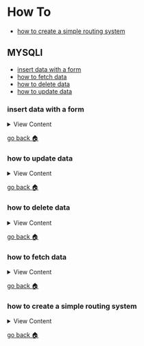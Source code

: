 # How To

- [how to create a simple routing system][simple-router]

## MYSQLI
- [insert data with a form][insert-form]
- [how to fetch data][fetch-data]
- [how to delete data][delete-data]
- [how to update data][update-data]

[insert-form]:#insert-data-with-a-form
[update-data]:#how-to-update-data
[delete-data]:#how-to-delete-data
[fetch-data]:#how-to-fetch-data
[simple-router]:#how-to-create-a-simple-routing-system
[home]:#how-to



### insert data with a form

<details>
<summary>
View Content
</summary>

```php
<?php

$sql = new mysqli("localhost","username","password", "Testing");

if($sql->connect_error){
  echo "connection error: ".$sql->connect_error;
}

if(isset($_POST["animal"])){

$query = "insert into animals (id, animal, sex, farmer_id) values (?,?,?,?)";

$id = $_POST['id'];
$animal = $_POST['animal'];
$sex = $_POST['sex'];
$farm = $_POST['farmer_id'];

 $state = $sql->prepare($query);

 $state->bind_param("issi", $id, $animal, $sex,$farm);
 $success = $state->execute();

if($success){
  echo "Data has been saved <br>";
}

}


?>

<main>
    <section class="container">

      <h2>Insert Data to Animal Table</h2>

        <form class="form" action="/practice" method="post">
          <div class="row">
            <div class="col-md-4">
              <label for="">Id</label>
              <input class="form-control" type="number" name="id" value="" >

            </div>
            <div class="col-md-4">
              <label for="">Animal</label>
                <input class="form-control" type="text" name="animal" value="" required>
            </div>
            <div class="col-md-4">
              <label for="">Farmer Id</label>
                <input class="form-control" type="number" min="1" max="20" name="farmer_id" value="" required>
            </div>
          </div>
          <div class="form-group pt-4">
            <label for="">Sex</label>
            <select class="form-control" name="sex">
              <option value="male">male</option>
              <option value="female">male</option>
            </select>
          </div>
          <input class="btn btn-primary" type="submit"  value="submit">
        </form>
    <?php

      $query = "select * from animals order by id desc";

      $result = $sql->query($query);

      if(!empty($result)){

        while($row = $result->fetch_assoc()){
          $id = $row['id'] ;
          $an = $row['animal'] ;
          $sex = $row['sex'] ;
          $far = $row['farmer_id'] ;

          echo "<h2> $id </h2>
            <p>$an</p>
            <p>$sex</p>
            <p>$far</p>

          ";

        }

        $result->free();
      }

      $sql->close();
     ?>

    </section>

</main>

```

</details>


[go back :house:][home]

### how to update data

<details>
<summary>
View Content
</summary>

```php
<?php

$sql = new mysqli("localhost","username","password","Testing");

if($sql->connect_error){

  die("PHP error my nig : ".$sql->connect_error);
}

$query = "update animals set animal='mongoose' where id=2";

if( $sql->query($query) == true){
  echo "row has been updated";
  $query = "select * from animals";
  $result = $sql->query($query);
}else{

  echo "something went wrong";
}

?>

<main>
    <section class="container">
    <?php

      if(!empty($result)){

        while($row = $result->fetch_assoc()){
          $id = $row['id'];
          $name = $row['animal'];
          $sex = $row['sex'];

          echo "<h2> $id </h2>";
          echo "<p> $name </p>";
          echo "<p> $sex </p>";
        }
        $result->free();
      }
      $sql->close();
     ?>

    </section>

</main>

```

</details>


[go back :house:][home]


### how to delete data

<details>
<summary>
View Content
</summary>

```php
<?php

$sql = new mysqli("localhost","username","password","Testing");

if($sql->connect_error){
  echo "something is wrong";

}

$query = "delete from animals where id = 1";

if ( $sql->query($query) == true){
  echo "<h2> row has been deleted</h2>";
  $query = "select * from animals";
  $result = $sql->query($query);
}else{
  echo "error";
}

?>

<main>
    <section class="container">
      <?php
        if (!empty($result) ){

          while($row = $result->fetch_assoc()){

            echo "<h2> ".$row['id']." </h2> <p> ".$row['animal']." </p><p> ".$row['sex']."</p>";

          }

            $result->free();
        }
      $sql->close();
        ?>

    </section>

</main>

```

</details>


[go back :house:][home]

### how to fetch data

<details>
<summary>
View Content
</summary>

<details>
<summary>
With Functions
</summary>
```php

 <?php

 // connects php to mysql
 $conn = mysqli_connect("localhost","jermaine","yurizan8","Testing");


 // checks if there is a connection error
 if (mysqli_connect_errno())
  {
  echo "Failed to connect to MySQL: " . mysqli_connect_error();
  }


 $sql = "select * from animals";


 ?>


 <main>
    <section class="container">
        <?php
            if($result = mysqli_query($conn, $sql)){

              while($row = mysqli_fetch_assoc($result)){
                  $id = $row["id"];  
                  $animal = $row["animal"];  
                  $sex = $row["sex"];  
                  $farm = $row["farmer_id"];  
                  $create = $row["created_at"];  
                  $update = $row["updated_at"];  

                    echo "<div><h3>$id: $animal</h3> <ul> <li>sex: $sex</li><li>farm id: $farm</li><li>born: $create</li><li>current date: $update</li> </ul></div>";
                }

        }


        mysqli_free_result();
        mysqli_close();
        ?>

    </section>

   </main>
```
</details>


<details>
<summary>
With OOP
</summary>

#### Or with OOP

```php
<?php
$sql = new mysqli("localhost","jermaine","yurizan8","Testing");
if($sql->connect_errno){
    echo "Big Error: ".$sql->connect_error;
}

$query = "select * from animals";
$result = $sql->query($query)
 ?>

 <main>
     <section class="container">
         <?php
             if($result){

               while($row = $result->fetch_assoc()){
                   $id = $row["id"];
                   $animal = $row["animal"];
                   $sex = $row["sex"];
                   $farm = $row["farmer_id"];
                   $create = $row["created_at"];
                   $update = $row["updated_at"];

                     echo "<div><h3>$id: $animal</h3> <ul> <li>sex: $sex</li><li>farm id: $farm</li><li>born: $create</li><li>current date: $update</li> </ul></div>";
                 }

         }


         $result->free();
         $sql->close();
         ?>

     </section>

 </main>

```

</details>


</details>

[go back :house:][home]



###  how to create a simple routing system

<details>
<summary>
View Content
</summary>

1. create an .htaccess file and add this

```
RewriteEngine On
RewriteCond %{REQUEST_FILENAME} !-f
RewriteRule . index.php [L]
RewriteEngine On
```

2. create an index file and add this

```php
$request_uri = explode('?', $_SERVER['REQUEST_URI'], 2);

// Route it up!
switch ($request_uri[0]) {
    // Home page
    case '/':
        require 'views/index.php';
        break;
    // About page
    case '/about':
        require 'views/about.php';
        break;
    // Everything else
    default:
        header('HTTP/1.0 404 Not Found');
        require 'views/404.php';
        break;
}
```
3. Now create index, about, and a 404 page and add whatever code you want in it. And that is about it


</details>

[go back :house:][home]
